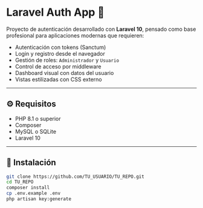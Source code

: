 # Laravel Auth App 🔐

Proyecto de autenticación desarrollado con **Laravel 10**, pensado como base profesional para aplicaciones modernas que requieren:

- Autenticación con tokens (Sanctum)
- Login y registro desde el navegador
- Gestión de roles: `Administrador` y `Usuario`
- Control de acceso por middleware
- Dashboard visual con datos del usuario
- Vistas estilizadas con CSS externo

---

## ⚙️ Requisitos

- PHP 8.1 o superior
- Composer
- MySQL o SQLite
- Laravel 10

---

## 🚀 Instalación

```bash
git clone https://github.com/TU_USUARIO/TU_REPO.git
cd TU_REPO
composer install
cp .env.example .env
php artisan key:generate
